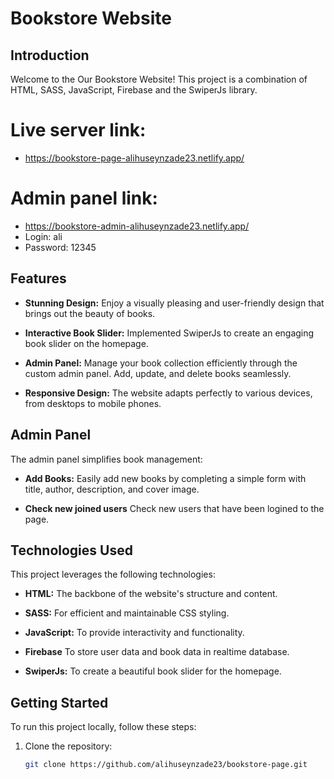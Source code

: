 # Bookstore Website

## Introduction

Welcome to the Our Bookstore Website! This project is a combination of HTML, SASS, JavaScript, Firebase and the SwiperJs library.

# Live server link:

-   https://bookstore-page-alihuseynzade23.netlify.app/

# Admin panel link:

-   https://bookstore-admin-alihuseynzade23.netlify.app/
-   Login: ali
-   Password: 12345

## Features

-   **Stunning Design:** Enjoy a visually pleasing and user-friendly design that brings out the beauty of books.

-   **Interactive Book Slider:** Implemented SwiperJs to create an engaging book slider on the homepage.

-   **Admin Panel:** Manage your book collection efficiently through the custom admin panel. Add, update, and delete books seamlessly.

-   **Responsive Design:** The website adapts perfectly to various devices, from desktops to mobile phones.

## Admin Panel

The admin panel simplifies book management:

-   **Add Books:** Easily add new books by completing a simple form with title, author, description, and cover image.

-   **Check new joined users** Check new users that have been logined to the page.

## Technologies Used

This project leverages the following technologies:

-   **HTML:** The backbone of the website's structure and content.

-   **SASS:** For efficient and maintainable CSS styling.

-   **JavaScript:** To provide interactivity and functionality.

-   **Firebase** To store user data and book data in realtime database.

-   **SwiperJs:** To create a beautiful book slider for the homepage.

## Getting Started

To run this project locally, follow these steps:

1. Clone the repository:

    ```bash
    git clone https://github.com/alihuseynzade23/bookstore-page.git
    ```
